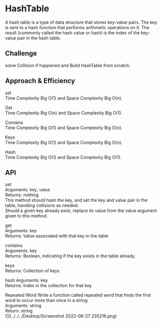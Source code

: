 # HashTable
A hash table is a type of data structure that stores key-value pairs. The key is sent to a hash function that performs arithmetic operations on it. The result (commonly called the hash value or hash) is the index of the key-value pair in the hash table.   

## Challenge
solve Collision if happened and Build HashTable from scratch.   

## Approach & Efficiency
set  
Time Complexity Big O(1) and Space Complexity Big O(n).

Get  
Time Complexity Big O(n) and Space Complexity Big O(1).    

Contains   
Time Complexity Big O(1) and Space Complexity Big O(n).    

Keys   
Time Complexity Big O(1) and Space Complexity Big O(n).   

Hash    
Time Complexity Big O(1) and Space Complexity Big O(1).    


## API

set  
Arguments: key, value  
Returns: nothing  
This method should hash the key, and set the key and value pair in the table, handling collisions as needed.  
Should a given key already exist, replace its value from the value argument given to this method.  

get  
Arguments: key   
Returns: Value associated with that key in the table  

contains   
Arguments: key   
Returns: Boolean, indicating if the key exists in the table already.   

keys    
Returns: Collection of keys    

hash
Arguments: key    
Returns: Index in the collection for that key 

Repeated Word
Write a function called repeated word that finds the first word to occur more than once in a string   
Arguments: string  
Return: string  
![](../../../Desktop/Screenshot 2022-06-27 235216.png)